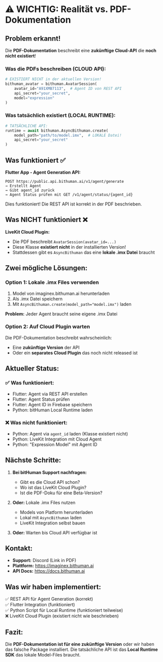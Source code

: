 # ⚠️ WICHTIG: Realität vs. PDF-Dokumentation

## Problem erkannt!

Die **PDF-Dokumentation** beschreibt eine **zukünftige Cloud-API** die **noch nicht existiert**!

### Was die PDFs beschreiben (CLOUD API):

```python
# EXISTIERT NICHT in der aktuellen Version!
bithuman_avatar = bithuman.AvatarSession(
    avatar_id="A91XMB7113",  # Agent ID von REST API
    api_secret="your_secret",
    model="expression"
)
```

### Was tatsächlich existiert (LOCAL RUNTIME):

```python
# TATSÄCHLICHE API:
runtime = await bithuman.AsyncBithuman.create(
    model_path="path/to/model.imx",  # LOKALE Datei!
    api_secret="your_secret"
)
```

## Was funktioniert ✅

**Flutter App - Agent Generation API:**
```
POST https://public.api.bithuman.ai/v1/agent/generate
→ Erstellt Agent
→ Gibt agent_id zurück
→ Agent Status prüfen mit GET /v1/agent/status/{agent_id}
```

Dies funktioniert! Die REST API ist korrekt in der PDF beschrieben.

## Was NICHT funktioniert ❌

**LiveKit Cloud Plugin:**
- Die PDF beschreibt `AvatarSession(avatar_id=...)`
- Diese Klasse **existiert nicht** in der installierten Version!
- Stattdessen gibt es `AsyncBithuman` das eine **lokale .imx Datei** braucht

## Zwei mögliche Lösungen:

### Option 1: Lokale .imx Files verwenden

1. Model von imaginex.bithuman.ai herunterladen
2. Als .imx Datei speichern
3. Mit `AsyncBithuman.create(model_path="model.imx")` laden

**Problem:** Jeder Agent braucht seine eigene .imx Datei

### Option 2: Auf Cloud Plugin warten

Die PDF-Dokumentation beschreibt wahrscheinlich:
- Eine **zukünftige Version** der API
- Oder ein **separates Cloud Plugin** das noch nicht released ist

## Aktueller Status:

### ✅ Was funktioniert:
- Flutter: Agent via REST API erstellen
- Flutter: Agent Status prüfen
- Flutter: Agent ID in Firebase speichern
- Python: bitHuman Local Runtime laden

### ❌ Was nicht funktioniert:
- Python: Agent via `agent_id` laden (Klasse existiert nicht)
- Python: LiveKit Integration mit Cloud Agent
- Python: "Expression Model" mit Agent ID

## Nächste Schritte:

1. **Bei bitHuman Support nachfragen:**
   - Gibt es die Cloud API schon?
   - Wo ist das LiveKit Cloud Plugin?
   - Ist die PDF-Doku für eine Beta-Version?

2. **Oder:** Lokale .imx Files nutzen
   - Models von Platform herunterladen
   - Lokal mit `AsyncBithuman` laden
   - LiveKit Integration selbst bauen

3. **Oder:** Warten bis Cloud API verfügbar ist

## Kontakt:

- **Support:** Discord (Link in PDF)
- **Plattform:** https://imaginex.bithuman.ai
- **API Docs:** https://docs.bithuman.ai

## Was wir haben implementiert:

✅ REST API für Agent Generation (korrekt)  
✅ Flutter Integration (funktioniert)  
✅ Python Script für Local Runtime (funktioniert teilweise)  
❌ LiveKit Cloud Plugin (existiert nicht wie beschrieben)

## Fazit:

Die **PDF-Dokumentation ist für eine zukünftige Version** oder wir haben das falsche Package installiert. Die tatsächliche API ist das **Local Runtime SDK** das lokale Model-Files braucht.

